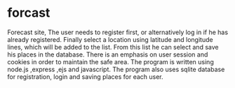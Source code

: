 # forcast

Forecast site, 
The user needs to register first, or alternatively log in if he has already registered.
Finally select a location using latitude and longitude lines, which will be added to the list.
From this list he can select and save his places in the database. 
There is an emphasis on user session and cookies in order to maintain the safe area. 
The program is written using node.js ,express ,ejs and javascript. 
The program also uses sqlite database for registration, login and saving places for each user.
